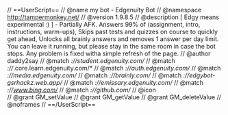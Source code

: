 // ==UserScript==
// @name        my bot - Edgenuity Bot
// @namespace    http://tampermonkey.net/
// @version      1.9.8.5
// @description  [ Edgy means experimental :) ] - Partially AFK. Answers 99% of (assignment, intro, instructions, warm-ups), Skips past tests and quizzes on course to quickly get ahead, Unlocks all brainly answers and removes 1 answer per day limit. You can leave it running, but please stay in the same room in case the bot stops. Any problem is fixed witha  simple refresh of the page.
// @author        daddy2say
// @match        *://student.edgenuity.com/*
// @match        *://*.core.learn.edgenuity.com/*
// @match        *://auth.edgenuity.com/*
// @match        *://media.edgenuity.com/*
// @match        *://brainly.com/*
// @match        *://edgybot-gsrhackz.web.app/*
// @match        *://emissary.edgenuity.com/*
// @match        *://www.bing.com/*
// @match        *://github.com/*
// @icon       
// @grant        GM_setValue
// @grant        GM_getValue
// @grant        GM_deleteValue
// @noframes
// ==/UserScript==
     
